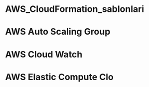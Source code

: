 # AWS_CloudFormation_sablonlari
# AWS Auto Scaling Group
# AWS Cloud Watch
# AWS Elastic Compute Clo